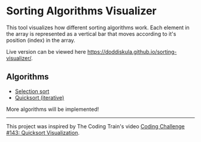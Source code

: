 # Sorting Algorithms Visualizer
This tool visualizes how different sorting algorithms work. Each element in the array is represented as a vertical bar that moves according to it's position (index) in the array.


Live version can be viewed here https://doddiskula.github.io/sorting-visualizer/.

## Algorithms
- [Selection sort](https://en.wikipedia.org/wiki/Selection_sort)
- [Quicksort (iterative)](https://en.wikipedia.org/wiki/Quicksort)

More algorithms will be implemented!

---

This project was inspired by The Coding Train's video [Coding Challenge #143​: Quicksort Visualization](https://www.youtube.com/watch?v=eqo2LxRADhU&ab_channel=TheCodingTrain).